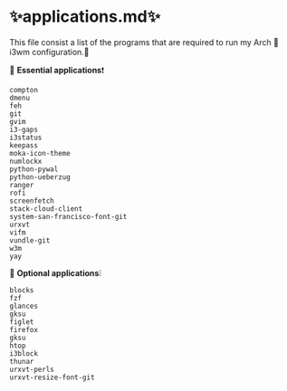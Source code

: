 <!Modified by Prutserdt, /home/archie/applications.md>
# :sparkles:applications.md:sparkles:

This file consist a list of the programs that are required to
run my Arch :penguin: i3wm configuration.:metal:

:large_orange_diamond: **Essential applications**:exclamation:
```
compton
dmenu
feh
git
gvim
i3-gaps
i3status
keepass
moka-icon-theme
numlockx
python-pywal
python-ueberzug
ranger
rofi
screenfetch
stack-cloud-client
system-san-francisco-font-git
urxvt
vifm
vundle-git
w3m
yay
```
:large_orange_diamond: **Optional applications**:grey_exclamation:
```
blocks
fzf
glances
gksu
figlet
firefox
gksu
htop
i3block
thunar
urxvt-perls
urxvt-resize-font-git
```
